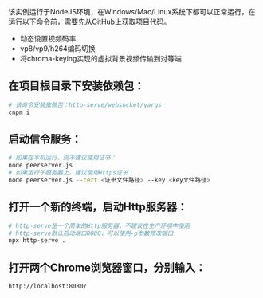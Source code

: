该实例运行于NodeJS环境，在Windows/Mac/Linux系统下都可以正常运行，在运行以下命令前，需要先从GitHub上获取项目代码。
- 动态设置视频码率
- vp8/vp9/h264编码切换
- 将chroma-keying实现的虚拟背景视频传输到对等端

## 在项目根目录下安装依赖包：
```bash
# 该命令安装依赖包：http-serve/websocket/yargs
cnpm i
```
## 启动信令服务：
```bash
# 如果在本机运行，则不建议使用证书：
node peerserver.js 
# 如果运行于服务器上，建议使用Https证书：
node peerserver.js --cert <证书文件路径> --key <key文件路径>
```
## 打开一个新的终端，启动Http服务器：
```bash
# http-serve是一个简单的Http服务器，不建议在生产环境中使用
# http-serve默认启动端口8080，可以使用-p参数修改端口
npx http-serve .
```
## 打开两个Chrome浏览器窗口，分别输入：
```bash
http://localhost:8080/
```
